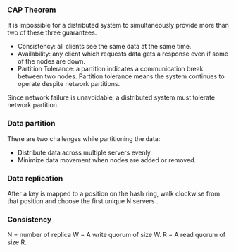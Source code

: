 

### CAP Theorem
It is impossible for a distributed system to simultaneously provide more than two of these three guarantees.

- Consistency:  all clients see the same data at the same time.
- Availability: any client which requests data gets a response even if some of the nodes are down.
- Partition Tolerance: a partition indicates a communication break between two nodes. Partition tolerance means the system continues to operate despite network partitions.

Since network failure is unavoidable, a distributed system must tolerate network partition.

### Data partition
There are two challenges while partitioning the data:
- Distribute data across multiple servers evenly.
- Minimize data movement when nodes are added or removed.

### Data replication
After a key is mapped to a position on the hash ring, walk clockwise from that position and choose the first unique N servers .

### Consistency
N = number of replica
W = A write quorum of size W.
R = A read quorum of size R.

